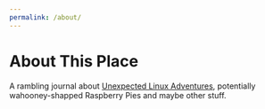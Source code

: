 ```yaml
---
permalink: /about/
---
```


# About This Place

A rambling journal about [Unexpected Linux Adventures](blog/index.md),
potentially wahooney-shapped Raspberry Pies and maybe other stuff.

